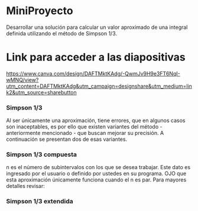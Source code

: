 # MiniProyecto
Desarrollar una solución para calcular un valor aproximado de una integral definida utilizando el método de Simpson 1/3.

# Link para acceder a las diapositivas
https://www.canva.com/design/DAFTMktKAdg/-QwmJv9H9e3FT6NqI-wMNQ/view?utm_content=DAFTMktKAdg&utm_campaign=designshare&utm_medium=link2&utm_source=sharebutton

### Simpson 1/3

Al ser únicamente una aproximación, tiene errores, que en algunos casos son 
inaceptables, es por ello que existen variantes del método - anteriormente 
mencionado - que buscan mejorar su precisión. A continuación se presentan dos de 
esas variantes.


### Simpson 1/3 compuesta

n es el número de subintervalos con los que se desea trabajar. Este dato es 
ingresado por el usuario o definido por ustedes en su programa.
OJO que esta aproximación únicamente funciona cuando el n es par.
 Para mayores detalles revisar: 
 
 
### Simpson 1/3 extendida
